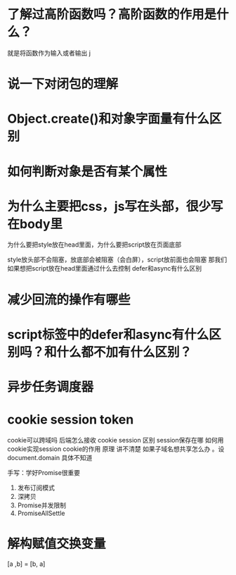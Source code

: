 # 了解过高阶函数吗？高阶函数的作用是什么？
就是将函数作为输入或者输出 j
# 说一下对闭包的理解

# Object.create()和对象字面量有什么区别

# 如何判断对象是否有某个属性

# 为什么主要把css，js写在头部，很少写在body里
为什么要把style放在head里面，为什么要把script放在页面底部

style放头部不会阻塞，放底部会被阻塞（会白屏），script放前面也会阻塞
那我们如果想把script放在head里面通过什么去控制
defer和async有什么区别
# 减少回流的操作有哪些

# script标签中的defer和async有什么区别吗？和什么都不加有什么区别？

# 异步任务调度器

# cookie session token 
cookie可以跨域吗 后端怎么接收
cookie session 区别 session保存在哪 如何用cookie实现session
cookie的作用 原理 讲不清楚
如果子域名想共享怎么办 。设document.domain 具体不知道

 手写：学好Promise很重要
1. 发布订阅模式
2. 深拷贝
3. Promise并发限制
4. PromiseAllSettle

# 解构赋值交换变量
[a ,b] = [b, a]